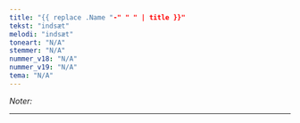 ```yaml
---
title: "{{ replace .Name "-" " " | title }}"
tekst: "indsæt"
melodi: "indsæt"
toneart: "N/A"
stemmer: "N/A"
nummer_v18: "N/A"
nummer_v19: "N/A"
tema: "N/A"
---
```

*Noter:*

***

